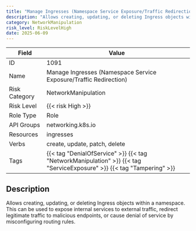 ```yaml
---
title: "Manage Ingresses (Namespace Service Exposure/Traffic Redirection)"
description: "Allows creating, updating, or deleting Ingress objects within a namespace. This can be used to expose internal services to external traffic, redirect legitimate traffic to malicious endpoints, or cause denial of service by misconfiguring routing rules."
category: NetworkManipulation
risk_level: RiskLevelHigh
date: 2025-06-09
---
```


| Field         | Value                                                                                                                 |
| ------------- | --------------------------------------------------------------------------------------------------------------------- |
| ID            | 1091                                                                                                                  |
| Name          | Manage Ingresses (Namespace Service Exposure/Traffic Redirection)                                                     |
| Risk Category | NetworkManipulation                                                                                                   |
| Risk Level    | {{< risk High >}}                                                                                                     |
| Role Type     | Role                                                                                                                  |
| API Groups    | networking.k8s.io                                                                                                     |
| Resources     | ingresses                                                                                                             |
| Verbs         | create, update, patch, delete                                                                                         |
| Tags          | {{< tag "DenialOfService" >}} {{< tag "NetworkManipulation" >}} {{< tag "ServiceExposure" >}} {{< tag "Tampering" >}} |

## Description

Allows creating, updating, or deleting Ingress objects within a namespace. This can be used to expose internal services to external traffic, redirect legitimate traffic to malicious endpoints, or cause denial of service by misconfiguring routing rules.
